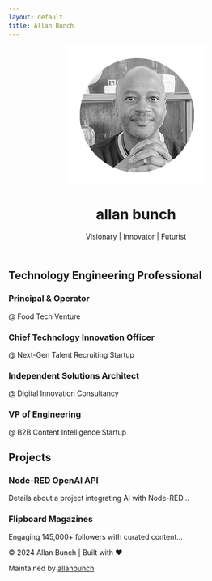 ```yaml
---
layout: default
title: Allan Bunch
---
```


<header>
  <img src="/assets/images/profile-photo-neutral@275x275.png" alt="Allan Bunch">
  <h1>allan bunch</h1>
  <p>Visionary | Innovator | Futurist</p>
</header>

<section>
  <h2>Technology Engineering Professional</h2>
  <div class="professional-experience">
    <div class="job">
      <h3>Principal & Operator</h3>
      <p>@ Food Tech Venture</p>
    </div>
    <div class="job">
      <h3>Chief Technology Innovation Officer</h3>
      <p>@ Next-Gen Talent Recruiting Startup</p>
    </div>
    <div class="job">
      <h3>Independent Solutions Architect</h3>
      <p>@ Digital Innovation Consultancy</p>
    </div>
    <div class="job">
      <h3>VP of Engineering</h3>
      <p>@ B2B Content Intelligence Startup</p>
    </div>
  </div>
</section>

<section>
  <h2>Projects</h2>
  <div class="main-content">
    <div class="content-card">
      <h3>Node-RED OpenAI API</h3>
      <p>Details about a project integrating AI with Node-RED...</p>
    </div>
    <div class="content-card">
      <h3>Flipboard Magazines</h3>
      <p>Engaging 145,000+ followers with curated content...</p>
    </div>
  </div>
</section>

<footer>
  <p>© 2024 Allan Bunch | Built with ❤️</p>
  <p>Maintained by <a href="https://github.com/allanbunch">allanbunch</a></p>
</footer>
